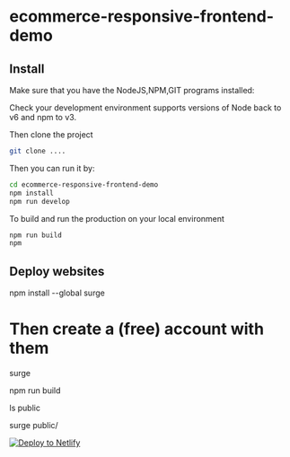 # ecommerce-responsive-frontend-demo



## Install

Make sure that you have the NodeJS,NPM,GIT programs installed:


Check your development environment
supports versions of Node back to v6 and npm to v3.

Then clone the project
```sh
git clone ....
```

Then you can run it by:
```sh
cd ecommerce-responsive-frontend-demo
npm install
npm run develop
```

To build and run the production on your local environment
```sh
npm run build
npm
```
## Deploy websites

npm install --global surge

# Then create a (free) account with them
surge

npm run build

ls public

surge public/



[![Deploy to Netlify](https://www.netlify.com/img/deploy/button.svg)](https://app.netlify.com/start/deploy?repository=https://github.com/....)
